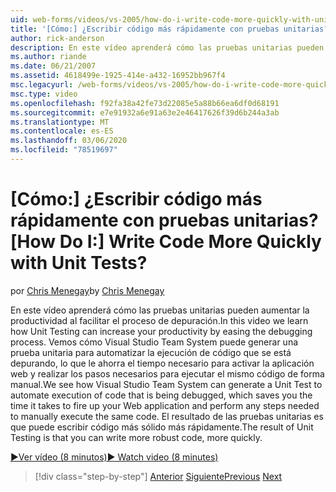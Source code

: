 ```yaml
---
uid: web-forms/videos/vs-2005/how-do-i-write-code-more-quickly-with-unit-tests
title: '[Cómo:] ¿Escribir código más rápidamente con pruebas unitarias? | Microsoft Docs'
author: rick-anderson
description: En este vídeo aprenderá cómo las pruebas unitarias pueden aumentar la productividad al facilitar el proceso de depuración. Vemos cómo Visual Studio Team System puede generar un U...
ms.author: riande
ms.date: 06/21/2007
ms.assetid: 4618499e-1925-414e-a432-16952bb967f4
msc.legacyurl: /web-forms/videos/vs-2005/how-do-i-write-code-more-quickly-with-unit-tests
msc.type: video
ms.openlocfilehash: f92fa38a42fe73d22085e5a88b66ea6df0d68191
ms.sourcegitcommit: e7e91932a6e91a63e2e46417626f39d6b244a3ab
ms.translationtype: MT
ms.contentlocale: es-ES
ms.lasthandoff: 03/06/2020
ms.locfileid: "78519697"
---
```

# <a name="how-do-i-write-code-more-quickly-with-unit-tests"></a><span data-ttu-id="57e99-105">[Cómo:] ¿Escribir código más rápidamente con pruebas unitarias?</span><span class="sxs-lookup"><span data-stu-id="57e99-105">[How Do I:] Write Code More Quickly with Unit Tests?</span></span>

<span data-ttu-id="57e99-106">por [Chris Menegay](https://twitter.com/CMenegay)</span><span class="sxs-lookup"><span data-stu-id="57e99-106">by [Chris Menegay](https://twitter.com/CMenegay)</span></span>

<span data-ttu-id="57e99-107">En este vídeo aprenderá cómo las pruebas unitarias pueden aumentar la productividad al facilitar el proceso de depuración.</span><span class="sxs-lookup"><span data-stu-id="57e99-107">In this video we learn how Unit Testing can increase your productivity by easing the debugging process.</span></span> <span data-ttu-id="57e99-108">Vemos cómo Visual Studio Team System puede generar una prueba unitaria para automatizar la ejecución de código que se está depurando, lo que le ahorra el tiempo necesario para activar la aplicación web y realizar los pasos necesarios para ejecutar el mismo código de forma manual.</span><span class="sxs-lookup"><span data-stu-id="57e99-108">We see how Visual Studio Team System can generate a Unit Test to automate execution of code that is being debugged, which saves you the time it takes to fire up your Web application and perform any steps needed to manually execute the same code.</span></span> <span data-ttu-id="57e99-109">El resultado de las pruebas unitarias es que puede escribir código más sólido más rápidamente.</span><span class="sxs-lookup"><span data-stu-id="57e99-109">The result of Unit Testing is that you can write more robust code, more quickly.</span></span>

[<span data-ttu-id="57e99-110">&#9654;Ver vídeo (8 minutos)</span><span class="sxs-lookup"><span data-stu-id="57e99-110">&#9654; Watch video (8 minutes)</span></span>](https://channel9.msdn.com/Blogs/ASP-NET-Site-Videos/how-do-i-write-code-more-quickly-with-unit-tests)

> [!div class="step-by-step"]
> <span data-ttu-id="57e99-111">[Anterior](how-do-i-create-my-own-bug-work-item.md)
> [Siguiente](how-do-i-practice-test-driven-development.md)</span><span class="sxs-lookup"><span data-stu-id="57e99-111">[Previous](how-do-i-create-my-own-bug-work-item.md)
[Next](how-do-i-practice-test-driven-development.md)</span></span>
